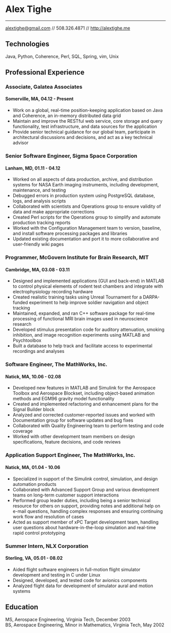 <header>
<head>
<link rel="stylesheet" type="text/css" href="styles/github.css">
</head>
</header>

# Alex Tighe
----
<alextighe@gmail.com> // 508.326.4871 // <http://alextighe.me>

## Technologies

Java, Python, Coherence, Perl, SQL, Spring, vim, Unix

## Professional Experience

### Associate, Galatea Associates

#### Somerville, MA, 04.12 - Present

- Work on a global, real-time position-keeping application based on Java and Coherence, an in-memory distributed data grid
- Maintain and improve the RESTful web service, core storage and query functionality, test infrastructure, and data sources for the application
- Provide senior technical guidance for our global team, participate in architectural discussions and decisions, and act as a key technical advisor

### Senior Software Engineer, Sigma Space Corporation

#### Lanham, MD, 01.11 - 04.12

- Worked on all aspects of data production, archive, and distribution systems for NASA Earth imaging instruments, including development, maintenance, and testing
- Debugged errors in production system using PostgreSQL database, logs, and analysis scripts
- Collaborated with scientists and Operations group to ensure validity of data and make appropriate corrections
- Created Perl scripts for the Operations group to simplify and automate production tracking reports
- Worked with the Configuration Management team to version, baseline, and install software processing packages and libraries
- Updated existing documentation and port it to more collaborative and user-friendly wiki pages

### Programmer, McGovern Institute for Brain Research, MIT

#### Cambridge, MA, 03.08 - 03.11

- Designed and implemented applications (GUI and back-end) in MATLAB to control physical elements of rodent test chambers and integrate with electrophysiology recording hardware
- Created realistic training tasks using Unreal Tournament for a DARPA-funded experiment to help improve soldier navigation and object tracking
- Maintained, expanded, and ran C++ software package for real-time processing of functional MRI brain images used in neuroscience research
- Developed stimulus presentation code for auditory attenuation, smoking inhibition, and image recognition experiments using MATLAB and Psychtoolbox
- Built a database to help track and facilitate access to experimental recordings and analyses

### Software Engineer, The MathWorks, Inc.

#### Natick, MA, 10.06 - 02.08

- Developed new features in MATLAB and Simulink for the Aerospace Toolbox and Aerospace Blockset, including object-based animation methods and EGM96 gravity model functionality
- Created and implemented refactoring and enhancement plans for the Signal Builder block
- Analyzed and corrected customer-reported issues and worked with Documentation group for software updates and bug fixes
- Collaborated with Quality Engineering team to perform testing and code coverage
- Worked with other development team members on design specifications, feature decisions, and code reviews

### Application Support Engineer, The MathWorks, Inc.

#### Natick, MA, 01.04 - 10.06

- Specialized in support of the Simulink control, simulation, and design automation products
- Collaborated with Advanced Support Group and various development teams on long-term customer support interactions
- Performed group leader duties, including being a senior technical resource for others on support, providing notes and additional help on e-mail questions, handling complex responses and ensuring continuing work flow and resolution of cases
- Acted as support member of xPC Target development team, handling user questions about hardware-in-the-loop simulation and real-time rapid control prototyping

### Summer Intern, NLX Corporation

#### Sterling, VA, 05.01 - 08.02

- Aided flight software engineers in full-motion flight simulator development and testing in C under Linux
- Designed, developed, and tested code for avionics components
- Analyzed flight data for development of simulator aural and motion systems

## Education
MS, Aerospace Engineering, Virginia Tech, December 2003 <br>
BS, Aerospace Engineering, Minor in Mathematics, Virginia Tech, May 2002
